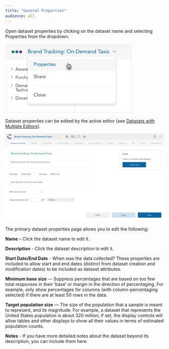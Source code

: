 ```yaml
---
title: "General Properties"
audience: all
---
```


Open dataset properties by clicking on the dataset name and selecting Properties from the dropdown.

![](images/DsNameDropdown.png)

Dataset properties can be edited by the active editor (see [Datasets with Multiple Editors](crunch_multiple-editors.html)).

![](images/DatasetProperties.png)

The primary dataset properties page allows you to edit the following:

**Name** – Click the dataset name to edit it.

**Description** - Click the dataset description to edit it.

**Start Date/End Date** - When was the data collected? These properties are included to allow start and end dates (distinct from dataset creation and modification dates) to be included as dataset attributes.

**Minimum base size** — Suppress percentages that are based on too few total responses in their ‘base’ or margin in the direction of percentaging. For example, only show percentages for columns (with column-percentaging selected) if there are at least 50 rows in the data.

**Target population size** — The size of the population that a sample is meant to represent, and its magnitude. For example, a dataset that represents the United States population is about 320 million; if set, the display controls will allow tables and other displays to show all their values in terms of estimated population counts.

**Notes** - If you have more detailed notes about the dataset beyond its description, you can include them here.

